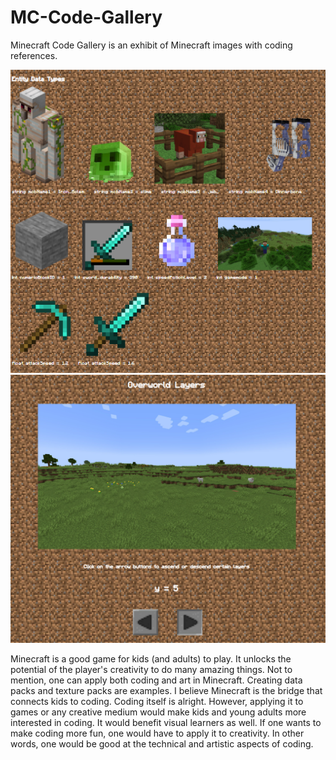 # MC-Code-Gallery

Minecraft Code Gallery is an exhibit of Minecraft images with coding references.

![This is an image](images/Examples/MC_DataTypes_Gallery.png) ![This is an image](images/Examples/Overworld_Layers_Gallery.png)

Minecraft is a good game for kids (and adults) to play.  It unlocks the potential of the player's creativity to do many amazing things.  Not to mention, one can apply both coding and art in Minecraft.  Creating data packs and texture packs are examples.  I believe Minecraft is the bridge that connects kids to coding.  Coding itself is alright.  However, applying it to games or any creative medium would make kids and young adults more interested in coding.  It would benefit visual learners as well.  If one wants to make coding more fun, one would have to apply it to creativity.  In other words, one would be good at the technical and artistic aspects of coding.    
